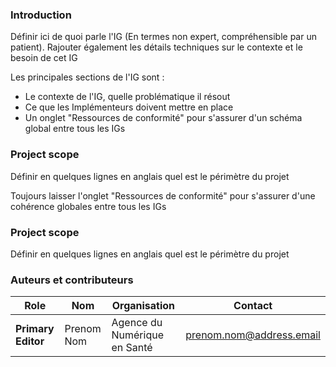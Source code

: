 ### Introduction

Définir ici de quoi parle l'IG (En termes non expert, compréhensible par un patient). Rajouter également les détails techniques sur le contexte et le besoin de cet IG

Les principales sections de l'IG  sont :
* Le contexte de l'IG, quelle problématique il résout
* Ce que les Implémenteurs doivent mettre en place
* Un onglet "Ressources de conformité" pour s'assurer d'un schéma global entre tous les IGs

### Project scope

Définir en quelques lignes en anglais quel est le périmètre du projet

Toujours laisser l'onglet "Ressources de conformité" pour s'assurer d'une cohérence globales entre tous les IGs

### Project scope

Définir en quelques lignes en anglais quel est le périmètre du projet


### Auteurs et contributeurs

| Role  | Nom | Organisation | Contact |
| --- | --- | --- | --- |
| **Primary Editor** | Prenom Nom | Agence du Numérique en Santé | prenom.nom@address.email |